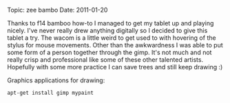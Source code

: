 Topic: zee bambo
Date: 2011-01-20

Thanks to f14 bamboo how-to I managed to get my tablet up and playing
nicely. I've never really drew anything digitally so I decided to give
this tablet a try. The wacom is a little weird to get used to with
hovering of the stylus for mouse movements. Other than the awkwardness
I was able to put some form of a person together through the gimp. It's
not much and not really crisp and professional like some of these
other talented artists. Hopefully with some more practice I can save
trees and still keep drawing :)

Graphics applications for drawing:

```console
apt-get install gimp mypaint
```
